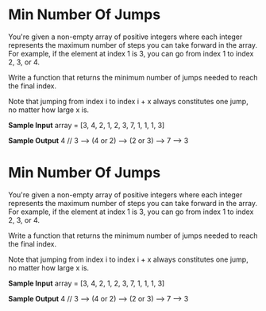 # Min Number Of Jumps


  You're given a non-empty array of positive integers where each integer represents the
  maximum number of steps you can take forward in the array. For example, if the
  element at index 1 is 3, you can go from index
  1 to index 2, 3, or 4.


  Write a function that returns the minimum number of jumps needed to reach the
  final index.


  Note that jumping from index i to index i + x always
  constitutes one jump, no matter how large x is.

**Sample Input**
array = [3, 4, 2, 1, 2, 3, 7, 1, 1, 1, 3]

**Sample Output**
4 // 3 --> (4 or 2) --> (2 or 3) --> 7 --> 3

# Min Number Of Jumps


  You're given a non-empty array of positive integers where each integer represents the
  maximum number of steps you can take forward in the array. For example, if the
  element at index 1 is 3, you can go from index
  1 to index 2, 3, or 4.


  Write a function that returns the minimum number of jumps needed to reach the
  final index.


  Note that jumping from index i to index i + x always
  constitutes one jump, no matter how large x is.

**Sample Input**
array = [3, 4, 2, 1, 2, 3, 7, 1, 1, 1, 3]

**Sample Output**
4 // 3 --> (4 or 2) --> (2 or 3) --> 7 --> 3

